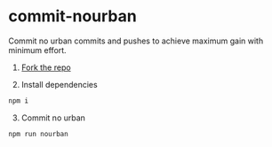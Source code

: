 # commit-nourban
Commit no urban commits and pushes to achieve maximum gain with minimum effort.

1. [Fork the repo](https://help.github.com/articles/fork-a-repo/)

2. Install dependencies
```bash
npm i
```

3. Commit no urban
```bash
npm run nourban 
